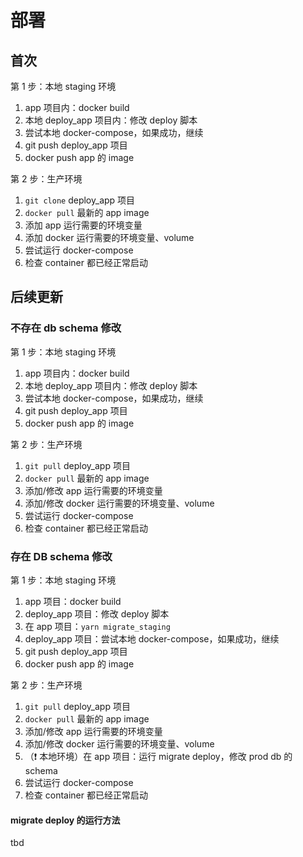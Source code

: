 # 部署

## 首次

第 1 步：本地 staging 环境

1. app 项目内：docker build
2. 本地 deploy_app 项目内：修改 deploy 脚本
3. 尝试本地 docker-compose，如果成功，继续
4. git push deploy_app 项目
5. docker push app 的 image

第 2 步：生产环境

1. `git clone` deploy_app 项目
2. `docker pull` 最新的 app image
3. 添加 app 运行需要的环境变量
4. 添加 docker 运行需要的环境变量、volume
5. 尝试运行 docker-compose
6. 检查 container 都已经正常启动

## 后续更新

### 不存在 db schema 修改

第 1 步：本地 staging 环境

1. app 项目内：docker build
2. 本地 deploy_app 项目内：修改 deploy 脚本
3. 尝试本地 docker-compose，如果成功，继续
4. git push deploy_app 项目
5. docker push app 的 image

第 2 步：生产环境

1. `git pull` deploy_app 项目
2. `docker pull` 最新的 app image
3. 添加/修改 app 运行需要的环境变量
4. 添加/修改 docker 运行需要的环境变量、volume
5. 尝试运行 docker-compose
6. 检查 container 都已经正常启动

### 存在 DB schema 修改

第 1 步：本地 staging 环境

1. app 项目：docker build
2. deploy_app 项目：修改 deploy 脚本
3. 在 app 项目：`yarn migrate_staging`
4. deploy_app 项目：尝试本地 docker-compose，如果成功，继续
5. git push deploy_app 项目
6. docker push app 的 image

第 2 步：生产环境

1. `git pull` deploy_app 项目
2. `docker pull` 最新的 app image
3. 添加/修改 app 运行需要的环境变量
4. 添加/修改 docker 运行需要的环境变量、volume
5. （❗️ 本地环境）在 app 项目：运行 migrate deploy，修改 prod db 的 schema
6. 尝试运行 docker-compose
7. 检查 container 都已经正常启动

#### migrate deploy 的运行方法

tbd
